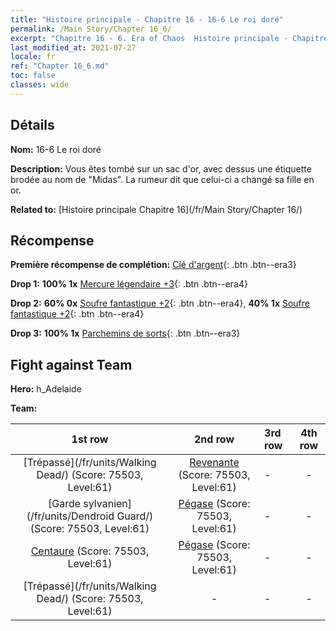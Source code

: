 ```yaml
---
title: "Histoire principale - Chapitre 16 - 16-6 Le roi doré"
permalink: /Main Story/Chapter 16_6/
excerpt: "Chapitre 16 - 6. Era of Chaos  Histoire principale - Chapitre 16_6. 16-6 Le roi doré"
last_modified_at: 2021-07-27
locale: fr
ref: "Chapter 16_6.md"
toc: false
classes: wide
---
```


## Détails

 **Nom:** 16-6 Le roi doré

 **Description:** Vous êtes tombé sur un sac d'or, avec dessus une étiquette brodée au nom de \"Midas\". La rumeur dit que celui-ci a changé sa fille en or.

 **Related to:** [Histoire principale Chapitre 16](/fr/Main Story/Chapter 16/)

## Récompense

 **Première récompense de complétion:** [Clé d'argent](/ItemsFR/con_693/){: .btn .btn--era3}

 **Drop 1:** **100% 1x** [Mercure légendaire +3](/ItemsFR/mat_56/){: .btn .btn--era4}

 **Drop 2:** **60% 0x** [Soufre fantastique +2](/ItemsFR/mat_50/){: .btn .btn--era4}, **40% 1x** [Soufre fantastique +2](/ItemsFR/mat_50/){: .btn .btn--era4}

 **Drop 3:** **100% 1x** [Parchemins de sorts](/ItemsFR/con_694/){: .btn .btn--era3}


## Fight against Team
 **Hero:** h_Adelaide

 **Team:**


  | 1st row | 2nd row | 3rd row | 4th row |
  |:----:|:----:|:----|:----:|
  | [Trépassé](/fr/units/Walking Dead/) (Score: 75503, Level:61)  | [Revenante](/fr/units/Wight/) (Score: 75503, Level:61)  | - | - |
  | [Garde sylvanien](/fr/units/Dendroid Guard/) (Score: 75503, Level:61)  | [Pégase](/fr/units/Pegasus/) (Score: 75503, Level:61)  | - | - |
  | [Centaure](/fr/units/Centaur/) (Score: 75503, Level:61)  | [Pégase](/fr/units/Pegasus/) (Score: 75503, Level:61)  | - | - |
  | [Trépassé](/fr/units/Walking Dead/) (Score: 75503, Level:61)  | - | - | - |


